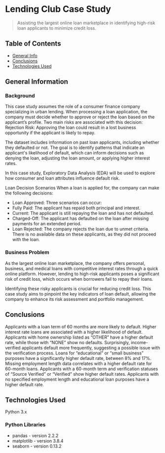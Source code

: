 # Lending Club Case Study
> Assisting the largest online loan marketplace in identifying high-risk loan applicants to minimize credit loss.


## Table of Contents
* [General Info](#general-information)
* [Conclusions](#conclusions)
* [Technologies Used](#technologies-used)
  
## General Information
### Background
This case study assumes the role of a consumer finance company specializing in urban lending. When processing a loan application, the company must decide whether to approve or reject the loan based on the applicant’s profile. Two main risks are associated with this decision:
Rejection Risk: Approving the loan could result in a lost business opportunity if the applicant is likely to repay.

The dataset includes information on past loan applicants, including whether they defaulted or not. The goal is to identify patterns that indicate an applicant's likelihood of default, which can inform decisions such as denying the loan, adjusting the loan amount, or applying higher interest rates.
 
In this case study, Exploratory Data Analysis (EDA) will be used to explore how consumer and loan attributes influence default risk.

Loan Decision Scenarios
When a loan is applied for, the company can make the following decisions:

- Loan Approved: Three scenarios can occur:
- Fully Paid: The applicant has repaid both principal and interest.
- Current: The applicant is still repaying the loan and has not defaulted.
- Charged-Off: The applicant has defaulted on the loan after missing payments for an extended period.
- Loan Rejected: The company rejects the loan due to unmet criteria. There is no available data on these applicants, as they did not proceed with the loan.
  
### Business Problem

As the largest online loan marketplace, the company offers personal, business, and medical loans with competitive interest rates through a quick online platform. However, lending to high-risk applicants poses a significant risk of credit loss, which occurs when borrowers fail to repay their loans.

Identifying these risky applicants is crucial for reducing credit loss. This case study aims to pinpoint the key indicators of loan default, allowing the company to enhance its risk assessment and portfolio management.


## Conclusions
Applicants with a loan term of 60 months are more likely to default.
Higher interest rate loans are associated with a higher likelihood of default.
Applicants with home ownership listed as “OTHER” have a higher default rate, while those with “NONE” show no defaults.
Surprisingly, income-verified applicants default more frequently, suggesting a possible issue with the verification process.
Loans for “educational” or “small business” purposes have a significantly higher default rate, between 8% and 17%.
Missing employment length data correlates with a higher default rate for 60-month loans.
Applicants with a 60-month term and verification statuses of “Source Verified” or “Verified” show higher default rates.
Applicants with no specified employment length and educational loan purposes have a higher default rate.

## Technologies Used
Python 3.x

### Python Libraries
- pandas - version 2.2.2
- matplotlib - version 3.8.4
- seaborn - version 0.13.2
